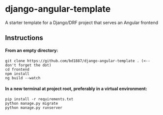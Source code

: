 # django-angular-template
A starter template for a Django/DRF project that serves an Angular frontend

## Instructions

#### From an empty directory:
```
git clone https://github.com/bd1887/django-angular-template . (<-- don't forget the dot)
cd frontend
npm install
ng build --watch
```

#### In a new terminal at project root, preferably in a virtual environment:
```
pip install -r requirements.txt
python manage.py migrate
python manage.py runserver
```
